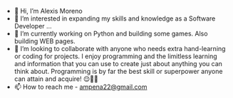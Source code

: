 - 👋 Hi, I’m Alexis Moreno
- 👀 I’m interested in expanding my skills and knowledge as a Software Developer ...
- 🌱 I’m currently working on Python and building some games. Also building WEB pages.
- 💞️ I’m looking to collaborate with anyone who needs extra hand-learning or coding for projects. I enjoy programming and the limitless learning and information that you can use to create just about anything you can think about. Programming is by far the best skill or superpower anyone can attain and acquire! 😌✌🏻
- 📫 How to reach me - ampena22@gmail.com

<!---
alex-pena22/alex-pena22 is a ✨ special ✨ repository because its `README.md` (this file) appears on your GitHub profile.
You can click the Preview link to take a look at your changes.
--->
